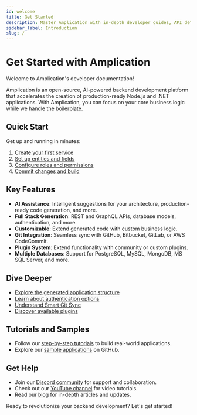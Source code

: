 ```yaml
---
id: welcome
title: Get Started
description: Master Amplication with in-depth developer guides, API details, and tutorials.
sidebar_label: Introduction
slug: /
---
```


# Get Started with Amplication

Welcome to Amplication's developer documentation!

Amplication is an open-source, AI-powered backend development platform that accelerates the creation of production-ready Node.js and .NET applications. With Amplication, you can focus on your core business logic while we handle the boilerplate.

## Quick Start

Get up and running in minutes:

1. [Create your first service](/first-service/)
2. [Set up entities and fields](/set-up-entities/)
3. [Configure roles and permissions](/configure-roles-and-permissions/)
4. [Commit changes and build](/commit-and-build-new-versions/)

## Key Features

- **AI Assistance**: Intelligent suggestions for your architecture, production-ready code generation, and more.
- **Full Stack Generation**: REST and GraphQL APIs, database models, authentication, and more.
- **Customizable**: Extend generated code with custom business logic.
- **Git Integration**: Seamless sync with GitHub, Bitbucket, GitLab, or AWS CodeCommit.
- **Plugin System**: Extend functionality with community or custom plugins.
- **Multiple Databases**: Support for PostgreSQL, MySQL, MongoDB, MS SQL Server, and more.

## Dive Deeper

- [Explore the generated application structure](/getting-started/)
- [Learn about authentication options](/authentication/)
- [Understand Smart Git Sync](/smart-git-sync/)
- [Discover available plugins](/plugins-list/)

## Tutorials and Samples

- Follow our [step-by-step tutorials](/tutorials/) to build real-world applications.
- Explore our [sample applications](https://github.com/amplication/sample-app) on GitHub.

## Get Help

- Join our [Discord community](https://amplication.com/discord) for support and collaboration.
- Check out our [YouTube channel](https://www.youtube.com/c/Amplicationcom) for video tutorials.
- Read our [blog](https://amplication.com/blog) for in-depth articles and updates.

Ready to revolutionize your backend development? Let's get started!
